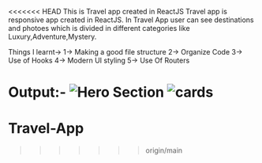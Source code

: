 <<<<<<< HEAD
This is Travel app created in ReactJS
Travel app is responsive app created in ReactJS. In Travel App user can see destinations and photoes which is divided in different categories like Luxury,Adventure,Mystery.

Things I learnt->
1-> Making a good file structure
2-> Organize Code
3-> Use of Hooks
4-> Modern UI styling
5-> Use Of Routers

Output:-
![Hero Section](../../../Pictures/Screenshots/Screenshot%202023-05-14%20200751.png)
![cards](../../../Pictures/Screenshots/Screenshot%202023-05-14%20200857.png)
=======
# Travel-App
>>>>>>> origin/main
